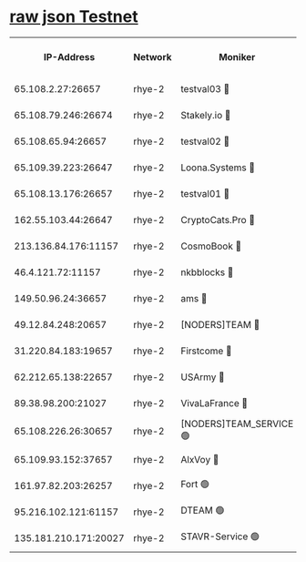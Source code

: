 
[raw json Testnet](https://rpc-check.quickt.stavr.tech/quickt/rpc-quickt-result.json)
=


<table><tr><th>IP-Address</th><th>Network</th><th>Moniker</th><th>Latest Block Height</th><th>Earliest Block Height</th><th>Catching Up</th><th>Tx Index</th><th>Voting Power</th><th>Scan Time</th></tr><tr><td>65.108.2.27:26657</td><td>rhye-2</td><td>testval03 🔴</td><td>361640</td><td>1</td><td>False</td><td>on</td><td>11002050</td><td>2024-01-16T09:21:41.983391434UTC</td></tr><tr><td>65.108.79.246:26674</td><td>rhye-2</td><td>Stakely.io 🔴</td><td>361641</td><td>1</td><td>False</td><td>on</td><td>10010</td><td>2024-01-16T09:21:46.440651145UTC</td></tr><tr><td>65.108.65.94:26657</td><td>rhye-2</td><td>testval02 🔴</td><td>361642</td><td>1</td><td>False</td><td>on</td><td>11002050</td><td>2024-01-16T09:21:49.196027018UTC</td></tr><tr><td>65.109.39.223:26647</td><td>rhye-2</td><td>Loona.Systems 🔴</td><td>361642</td><td>1</td><td>False</td><td>off</td><td>86949</td><td>2024-01-16T09:21:51.609253820UTC</td></tr><tr><td>65.108.13.176:26657</td><td>rhye-2</td><td>testval01 🔴</td><td>361642</td><td>1</td><td>False</td><td>on</td><td>13082010</td><td>2024-01-16T09:21:52.453182753UTC</td></tr><tr><td>162.55.103.44:26647</td><td>rhye-2</td><td>CryptoCats.Pro 🔴</td><td>361648</td><td>1</td><td>False</td><td>off</td><td>9999</td><td>2024-01-16T09:22:24.694636367UTC</td></tr><tr><td>213.136.84.176:11157</td><td>rhye-2</td><td>CosmoBook 🔴</td><td>361647</td><td>65301</td><td>False</td><td>off</td><td>1528057</td><td>2024-01-16T09:22:18.292935747UTC</td></tr><tr><td>46.4.121.72:11157</td><td>rhye-2</td><td>nkbblocks 🔴</td><td>361639</td><td>70101</td><td>False</td><td>off</td><td>81491</td><td>2024-01-16T09:21:34.081446682UTC</td></tr><tr><td>149.50.96.24:36657</td><td>rhye-2</td><td>ams 🔴</td><td>361645</td><td>133501</td><td>False</td><td>on</td><td>10786</td><td>2024-01-16T09:22:07.798119584UTC</td></tr><tr><td>49.12.84.248:20657</td><td>rhye-2</td><td>[NODERS]TEAM 🔴</td><td>361645</td><td>146001</td><td>False</td><td>on</td><td>59690</td><td>2024-01-16T09:22:05.352578198UTC</td></tr><tr><td>31.220.84.183:19657</td><td>rhye-2</td><td>Firstcome 🔴</td><td>361640</td><td>165001</td><td>False</td><td>off</td><td>724902</td><td>2024-01-16T09:21:41.583007378UTC</td></tr><tr><td>62.212.65.138:22657</td><td>rhye-2</td><td>USArmy 🔴</td><td>361640</td><td>198001</td><td>False</td><td>on</td><td>59069</td><td>2024-01-16T09:21:41.172380841UTC</td></tr><tr><td>89.38.98.200:21027</td><td>rhye-2</td><td>VivaLaFrance 🔴</td><td>361639</td><td>220501</td><td>False</td><td>off</td><td>10000</td><td>2024-01-16T09:21:36.454764304UTC</td></tr><tr><td>65.108.226.26:30657</td><td>rhye-2</td><td>[NODERS]TEAM_SERVICE 🟢</td><td>361642</td><td>241501</td><td>False</td><td>on</td><td>0</td><td>2024-01-16T09:21:52.027154193UTC</td></tr><tr><td>65.109.93.152:37657</td><td>rhye-2</td><td>AlxVoy 🔴</td><td>361640</td><td>315173</td><td>False</td><td>on</td><td>143351</td><td>2024-01-16T09:21:38.818243474UTC</td></tr><tr><td>161.97.82.203:26257</td><td>rhye-2</td><td>Fort 🟢</td><td>361639</td><td>330438</td><td>False</td><td>on</td><td>0</td><td>2024-01-16T09:21:33.785586084UTC</td></tr><tr><td>95.216.102.121:61157</td><td>rhye-2</td><td>DTEAM 🟢</td><td>361641</td><td>352401</td><td>False</td><td>on</td><td>0</td><td>2024-01-16T09:21:46.785268261UTC</td></tr><tr><td>135.181.210.171:20027</td><td>rhye-2</td><td>STAVR-Service 🟢</td><td>361644</td><td>360001</td><td>False</td><td>on</td><td>0</td><td>2024-01-16T09:22:03.033524105UTC</td></tr></table>